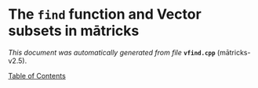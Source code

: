 
# The `find` function and Vector subsets in mātricks
_This document was automatically generated from file_ **`vfind.cpp`** (mātricks-v2.5).


[Table of Contents](README.md)
